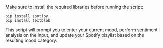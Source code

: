 Make sure to install the required libraries before running the script:

```
pip install spotipy
pip install textblob
```

This script will prompt you to enter your current mood, perform sentiment analysis on the input, and update your Spotify playlist based on the resulting mood category.